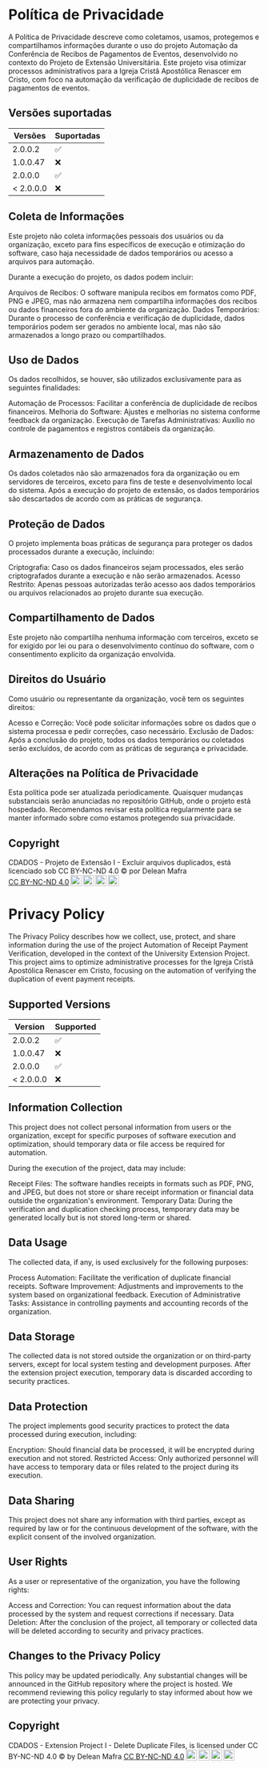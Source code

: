 # Política de Privacidade

A Política de Privacidade descreve como coletamos, usamos, protegemos e compartilhamos informações durante o uso do projeto Automação da Conferência de Recibos de Pagamentos de Eventos, desenvolvido no contexto do Projeto de Extensão Universitária. Este projeto visa otimizar processos administrativos para a Igreja Cristã Apostólica Renascer em Cristo, com foco na automação da verificação de duplicidade de recibos de pagamentos de eventos.



## Versões suportadas

| Versões | Suportadas          |
| ------- | ------------------ |
| 2.0.0.2   | :white_check_mark: |
| 1.0.0.47  | :x:                |
| 2.0.0.0   | :white_check_mark: |
| < 2.0.0.0  | :x:                |

## Coleta de Informações


Este projeto não coleta informações pessoais dos usuários ou da organização, exceto para fins específicos de execução e otimização do software, caso haja necessidade de dados temporários ou acesso a arquivos para automação.

Durante a execução do projeto, os dados podem incluir:

Arquivos de Recibos: O software manipula recibos em formatos como PDF, PNG e JPEG, mas não armazena nem compartilha informações dos recibos ou dados financeiros fora do ambiente da organização.
Dados Temporários: Durante o processo de conferência e verificação de duplicidade, dados temporários podem ser gerados no ambiente local, mas não são armazenados a longo prazo ou compartilhados.


## Uso de Dados

Os dados recolhidos, se houver, são utilizados exclusivamente para as seguintes finalidades:

Automação de Processos: Facilitar a conferência de duplicidade de recibos financeiros.
Melhoria do Software: Ajustes e melhorias no sistema conforme feedback da organização.
Execução de Tarefas Administrativas: Auxílio no controle de pagamentos e registros contábeis da organização.


## Armazenamento de Dados

Os dados coletados não são armazenados fora da organização ou em servidores de terceiros, exceto para fins de teste e desenvolvimento local do sistema. Após a execução do projeto de extensão, os dados temporários são descartados de acordo com as práticas de segurança.

## Proteção de Dados

O projeto implementa boas práticas de segurança para proteger os dados processados durante a execução, incluindo:

Criptografia: Caso os dados financeiros sejam processados, eles serão criptografados durante a execução e não serão armazenados.
Acesso Restrito: Apenas pessoas autorizadas terão acesso aos dados temporários ou arquivos relacionados ao projeto durante sua execução.


## Compartilhamento de Dados

Este projeto não compartilha nenhuma informação com terceiros, exceto se for exigido por lei ou para o desenvolvimento contínuo do software, com o consentimento explícito da organização envolvida.

## Direitos do Usuário

Como usuário ou representante da organização, você tem os seguintes direitos:

Acesso e Correção: Você pode solicitar informações sobre os dados que o sistema processa e pedir correções, caso necessário.
Exclusão de Dados: Após a conclusão do projeto, todos os dados temporários ou coletados serão excluídos, de acordo com as práticas de segurança e privacidade.

## Alterações na Política de Privacidade

Esta política pode ser atualizada periodicamente. Quaisquer mudanças substanciais serão anunciadas no repositório GitHub, onde o projeto está hospedado. Recomendamos revisar esta política regularmente para se manter informado sobre como estamos protegendo sua privacidade.

## Copyright

<p xmlns:cc="http://creativecommons.org/ns#" >CDADOS - Projeto de Extensão I - Excluir arquivos duplicados, está licenciado sob CC BY-NC-ND 4.0 © por Delean Mafra <a href="https://creativecommons.org/licenses/by-nc-nd/4.0/?ref=chooser-v1" target="_blank" rel="license noopener noreferrer" style="display:inline-block;">CC BY-NC-ND 4.0<img style="height:22px!important;margin-left:3px;vertical-align:text-bottom;" src="https://mirrors.creativecommons.org/presskit/icons/cc.svg?ref=chooser-v1" alt=""><img style="height:22px!important;margin-left:3px;vertical-align:text-bottom;" src="https://mirrors.creativecommons.org/presskit/icons/by.svg?ref=chooser-v1" alt=""><img style="height:22px!important;margin-left:3px;vertical-align:text-bottom;" src="https://mirrors.creativecommons.org/presskit/icons/nc.svg?ref=chooser-v1" alt=""><img style="height:22px!important;margin-left:3px;vertical-align:text-bottom;" src="https://mirrors.creativecommons.org/presskit/icons/nd.svg?ref=chooser-v1" alt=""></a></p>

# Privacy Policy

The Privacy Policy describes how we collect, use, protect, and share information during the use of the project Automation of Receipt Payment Verification, developed in the context of the University Extension Project. This project aims to optimize administrative processes for the Igreja Cristã Apostólica Renascer em Cristo, focusing on the automation of verifying the duplication of event payment receipts.

## Supported Versions


| Version | Supported          |
| ------- | ------------------ |
| 2.0.0.2   | :white_check_mark: |
| 1.0.0.47  | :x:                |
| 2.0.0.0   | :white_check_mark: |
| < 2.0.0.0  | :x:                |

## Information Collection

This project does not collect personal information from users or the organization, except for specific purposes of software execution and optimization, should temporary data or file access be required for automation.

During the execution of the project, data may include:

Receipt Files: The software handles receipts in formats such as PDF, PNG, and JPEG, but does not store or share receipt information or financial data outside the organization's environment.
Temporary Data: During the verification and duplication checking process, temporary data may be generated locally but is not stored long-term or shared.

## Data Usage

The collected data, if any, is used exclusively for the following purposes:

Process Automation: Facilitate the verification of duplicate financial receipts.
Software Improvement: Adjustments and improvements to the system based on organizational feedback.
Execution of Administrative Tasks: Assistance in controlling payments and accounting records of the organization.

## Data Storage

The collected data is not stored outside the organization or on third-party servers, except for local system testing and development purposes. After the extension project execution, temporary data is discarded according to security practices.

## Data Protection

The project implements good security practices to protect the data processed during execution, including:

Encryption: Should financial data be processed, it will be encrypted during execution and not stored.
Restricted Access: Only authorized personnel will have access to temporary data or files related to the project during its execution.

## Data Sharing

This project does not share any information with third parties, except as required by law or for the continuous development of the software, with the explicit consent of the involved organization.

## User Rights

As a user or representative of the organization, you have the following rights:

Access and Correction: You can request information about the data processed by the system and request corrections if necessary.
Data Deletion: After the conclusion of the project, all temporary or collected data will be deleted according to security and privacy practices.

## Changes to the Privacy Policy

This policy may be updated periodically. Any substantial changes will be announced in the GitHub repository where the project is hosted. We recommend reviewing this policy regularly to stay informed about how we are protecting your privacy.

## Copyright 

<p xmlns:cc="http://creativecommons.org/ns#" >CDADOS - Extension Project I - Delete Duplicate Files, is licensed under CC BY-NC-ND 4.0 © by Delean Mafra <a href="https://creativecommons.org/licenses/by-nc-nd/4.0/?ref=chooser-v1" target="_blank" rel="license noopener noreferrer" style="display:inline-block;">CC BY-NC-ND 4.0<img style="height:22px!important;margin-left:3px;vertical-align:text-bottom;" src="https://mirrors.creativecommons.org/presskit/icons/cc.svg?ref=chooser-v1" alt=""><img style="height:22px!important;margin-left:3px;vertical-align:text-bottom;" src="https://mirrors.creativecommons.org/presskit/icons/by.svg?ref=chooser-v1" alt=""><img style="height:22px!important;margin-left:3px;vertical-align:text-bottom;" src="https://mirrors.creativecommons.org/presskit/icons/nc.svg?ref=chooser-v1" alt=""><img style="height:22px!important;margin-left:3px;vertical-align:text-bottom;" src="https://mirrors.creativecommons.org/presskit/icons/nd.svg?ref=chooser-v1" alt=""></a></p>
